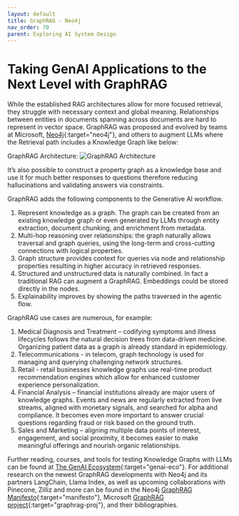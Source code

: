 ```yaml
---
layout: default
title: GraphRAG - Neo4j
nav_order: 70
parent: Exploring AI System Design
---
```


# Taking GenAI Applications to the Next Level with GraphRAG

While the established RAG architectures allow for more focused retrieval, they struggle with necessary context and global meaning. Relationships between entities in documents spanning across documents are hard to represent in vector space. GraphRAG was proposed and evolved by teams at Microsoft, [Neo4j](https://neo4j.com/){:target="neo4j"}, and others to augment LLMs where the Retrieval path includes a Knowledge Graph like below: 

GraphRAG Architecture: 
![GraphRAG Architecture]({{site.baseurl}}/exploring/GraphRAG/graphrag-architecture.png)

It’s also possible to construct a property graph as a knowledge base and use it for much better responses to questions therefore reducing hallucinations and validating answers via constraints.

GraphRAG adds the following components to the Generative AI workflow.

1. Represent knowledge as a graph. The graph can be created from an existing knowledge graph or even generated by LLMs through entity extraction, document chunking, and enrichment from metadata.
2. Multi-hop reasoning over relationships: the graph naturally allows traversal and graph queries, using the long-term and cross-cutting connections with logical properties.
3. Graph structure provides context for queries via node and relationship properties resulting in higher accuracy in retrieved responses.
4. Structured and unstructured data is naturally combined. In fact a traditional RAG can augment a GraphRAG. Embeddings could be stored directly in the nodes.
5. Explainability improves by showing the paths traversed in the agentic flow.

GraphRAG use cases are numerous, for example:
1. Medical Diagnosis and Treatment – codifying symptoms and illness lifecycles follows the natural decision trees from data-driven medicine. Organizing patient data as a graph is already standard in epidemiology.
2. Telecommunications - in telecom, graph technology is used for managing and querying challenging network structures.
3. Retail - retail businesses knowledge graphs use real-time product recommendation engines which allow for enhanced customer experience personalization.
4. Financial Analysis – financial institutions already are major users of knowledge graphs.  Events and news are regularly extracted from live streams, aligned with monetary signals, and searched for alpha and compliance. It becomes even more important to answer crucial questions regarding fraud or risk based on the ground truth.
5. Sales and Marketing – aligning multiple data points of interest, engagement, and social proximity, it becomes easier to make meaningful offerings and nourish organic relationships.


Further reading, courses, and tools for testing Knowledge Graphs with LLMs can be found at [The GenAI Ecosystem](https://neo4j.com/labs/genai-ecosystem/){:target="genai-eco"}. For additional research on the newest GraphRAG developments with Neo4j and its partners LangChain, Llama Index, as well as upcoming collaborations with Pinecone, Zilliz and more can be found in the Neo4j [GraphRAG Manifesto](https://neo4j.com/blog/graphrag-manifesto/){:target="manifesto"}, Microsoft [GraphRAG project](https://www.microsoft.com/en-us/research/project/graphrag/){:target="graphrag-proj"}, and their bibliographies.



